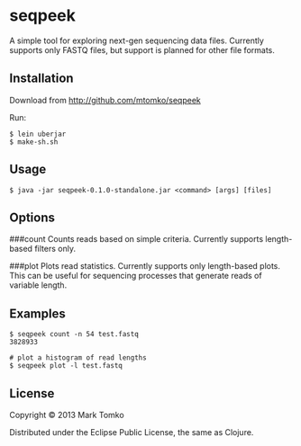# seqpeek

A simple tool for exploring next-gen sequencing data files. Currently supports only FASTQ files, 
but support is planned for other file formats.

## Installation

Download from http://github.com/mtomko/seqpeek

Run:

    $ lein uberjar
    $ make-sh.sh

## Usage

    $ java -jar seqpeek-0.1.0-standalone.jar <command> [args] [files]

## Options

###count
Counts reads based on simple criteria. Currently supports length-based
filters only.

###plot
Plots read statistics. Currently supports only length-based plots. This
can be useful for sequencing processes that generate reads of variable
length.

## Examples

    $ seqpeek count -n 54 test.fastq
    3828933
    
    # plot a histogram of read lengths
    $ seqpeek plot -l test.fastq

## License

Copyright © 2013 Mark Tomko

Distributed under the Eclipse Public License, the same as Clojure.
